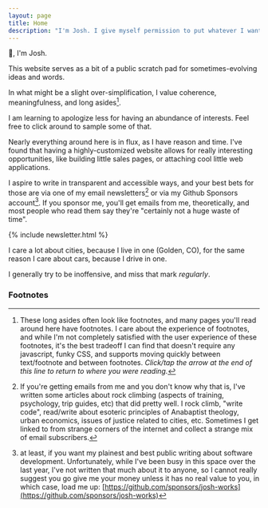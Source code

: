 ```yaml
---
layout: page
title: Home
description: "I'm Josh. I give myself permission to put whatever I want on this website."
---
```


👋, I'm Josh.

This website serves as a bit of a public scratch pad for sometimes-evolving ideas and words.

In what might be a slight over-simplification, I value coherence, meaningfulness, and long asides[^a-long-aside].

I am learning to apologize less for having an abundance of interests. Feel free to click around to sample some of that.

Nearly everything around here is in flux, as I have reason and time. I've found that having a highly-customized website allows for really interesting opportunities, like building little sales pages, or attaching cool little web applications.

I aspire to write in transparent and accessible ways, and your best bets for those are via one of my email newsletters[^email-newsletter] or via my Github Sponsors account[^gh-sponsor]. If you sponsor me, you'll get emails from me, theoretically, and most people who read them say they're "certainly not a huge waste of time".

[^email-newsletter]: If you're getting emails from me and you don't know why that is, I've written some articles about rock climbing (aspects of training, psychology, trip guides, etc) that did pretty well. I rock climb, "write code", read/write  about esoteric principles of Anabaptist theology, urban economics, issues of justice related to cities, etc. Sometimes I get linked to from strange corners of the internet and collect a strange mix of email subscribers.

[^gh-sponsor]: at least, if you want my plainest and best public writing about software development. Unfortunately, while I've been busy in this space over the last year, I've not written that much about it to anyone, so I cannot really suggest you go give me your money unless it has no real value to you, in which case, load me up: [https://github.com/sponsors/josh-works](https://github.com/sponsors/josh-works)

{% include newsletter.html %}

I care a lot about cities, because I live in one (Golden, CO), for the same reason I care about cars, because I drive in one.

I generally try to be inoffensive, and miss that mark _regularly_. 

### Footnotes

[^a-long-aside]: These long asides often look like footnotes, and many pages you'll read around here have footnotes. I care about the experience of footnotes, and while I'm not completely satisfied with the user experience of these footnotes, it's the best tradeoff I can find that doesn't require any javascript, funky CSS, and supports moving quickly between text/footnote and between footnotes. _Click/tap the arrow at the end of this line to return to where you were reading._
